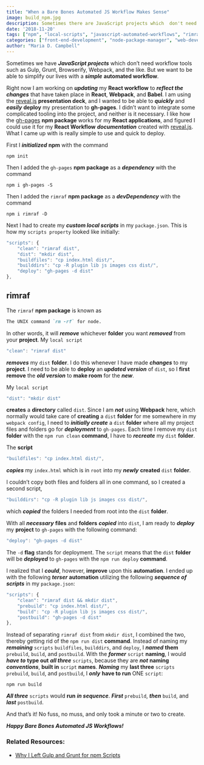 ```yaml
---
title: "When a Bare Bones Automated JS Workflow Makes Sense"
image: build_npm.jpg
description: Sometimes there are JavaScript projects which  don't need workflow tools such as Gulp, Grunt, Browserify, Webpack, etc.
date: '2018-11-20'
tags: ["npm", "local-scripts", "javascript-automated-workflows", "rimraf",  "gh-pages", "revealjs", "prebuild", "build", "postbuild"]
categories: ["front-end-development", "node-package-manager", "web-development-workflows", "osx", "command-line"]
author: "Maria D. Campbell"
---
```


Sometimes we have ***JavaScript projects*** which don’t need workflow tools such as Gulp, Grunt, Browserify, Webpack, and the like. But we want to be able to simplify our lives with a ***simple*** **automated workflow**.

Right now I am working on ***updating*** my **React workflow** to ***reflect the changes*** that have taken place in **React**, **Webpack**, and **Babel**. I am using the [reveal.js](https://revealjs.com/#/) **presentation deck**, and I wanted to be able to ***quickly*** and ***easily*** **deploy** my presentation to **gh-pages**. I didn’t want to integrate some complicated tooling into the project, and neither is it necessary. I like how the [gh-pages](https://www.npmjs.com/package/gh-pages) **npm package** works for my **React applications**, and figured I could use it for my **React Workflow** ***documentation*** created with [reveal.js](https://revealjs.com/#/). What I came up with is really simple to use and quick to deploy.

First I ***initialized*** **npm** with the command

```shell
npm init
```

Then I added the `gh-pages` **npm package** as a ***dependency*** with the command

```shell
npm i gh-pages -S
```

Then I added the `rimraf` **npm package** as a ***devDependency*** with the command

```shell
npm i rimraf -D
```

Next I had to create my ***custom local scripts*** in my `package.json`. This is how my `scripts property` looked like initially:

```js
"scripts": {
    "clean": "rimraf dist",
    "dist": "mkdir dist",
    "buildfiles": "cp index.html dist/",
    "builddirs": "cp -R plugin lib js images css dist/",
    "deploy": "gh-pages -d dist"
},
```

## rimraf

The `rimraf` **npm package** is known as

```markdown
The UNIX command `rm -rf` for node.
```

In other words, it will ***remove*** whichever **folder** you want ***removed*** from your **project**. My `local script`

```js
"clean": "rimraf dist"
```

***removes*** my `dist` **folder**. I do this whenever I have made ***changes*** to my **project**. I need to be able to **deploy** an ***updated version*** of `dist`, so I **first remove** the ***old version*** to **make room** for the ***new***.

My `local script`

```js
"dist": "mkdir dist"
```

**creates** a **directory** called `dist`. Since I am ***not*** using **Webpack** here, which normally would take care of **creating** a `dist` **folder** for me somewhere in my `webpack config`, I need to ***initially create*** a `dist` **folder** where all my project files and folders go for ***deployment*** to `gh-pages`. Each time I remove my `dist` **folder** with the `npm run clean` **command**, I have to ***recreate*** my `dist` **folder**.

The **script**

```js
"buildfiles": "cp index.html dist/",
```

***copies*** my `index.html` which is in `root` into my ***newly*** **created** `dist` **folder**.

I couldn’t copy both files and folders all in one command, so I created a second script,

```js
"builddirs": "cp -R plugin lib js images css dist/",
```

which ***copied*** the folders I needed from root into the `dist` **folder**.

With all ***necessary*** **files** and **folders** ***copied*** into `dist`, I am ready to ***deploy*** my **project** to `gh-pages` with the following command:

```js
"deploy": "gh-pages -d dist"
```

The `-d` **flag** stands for deployment. The `script` means that the `dist` **folder** will be ***deployed*** to `gh-pages` with the `npm run deploy` **command**.

I realized that I ***could***, however, **improve** upon this **automation**. I ended up with the following ***terser*** **automation** utilizing the following ***sequence of scripts*** in my `package.json`:

```js
"scripts": {
    "clean": "rimraf dist && mkdir dist",
    "prebuild": "cp index.html dist/",
    "build": "cp -R plugin lib js images css dist/",
    "postbuild": "gh-pages -d dist"
},
```

Instead of separating `rimraf dist` from `mkdir dist`, I combined the two, thereby getting rid of the `npm run dist` **command**. Instead of naming my ***remaining*** `scripts` `buildfiles`, `builddirs`, and `deploy`, I ***named*** **them** `prebuild`, `build`, and `postbuild`. With the ***former*** `script` **naming**, I would ***have to*** **type out** ***all three*** `scripts`, because they are ***not*** **naming** ***conventions***, **built in** `script` **names**. ***Naming*** my **last three** `scripts` `prebuild`, `build`, and `postbuild`, I ***only*** **have to run** ONE `script`:

```shell
npm run build
```

***All three*** `scripts` would **run** ***in sequence***. ***First*** `prebuild`, ***then*** `build`, and ***last*** `postbuild`.

And that’s it! No fuss, no muss, and only took a minute or two to create.

***Happy Bare Bones Automated JS Workflows!***

### Related Resources:

+ [Why I Left Gulp and Grunt for npm Scripts](https://medium.freecodecamp.org/why-i-left-gulp-and-grunt-for-npm-scripts-3d6853dd22b8)